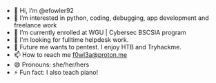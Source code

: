 - 👋 Hi, I’m @efowler92
- 👀 I’m interested in python, coding, debugging, app development and freelance work
- 🌱 I’m currently enrolled at WGU | Cybersec BSCSIA program
- 💞️ I'm looking for fulltime helpdesk work.
- 🌱 Future me wants to pentest. I enjoy HTB and Tryhackme.
- 📫 How to reach me f0wl3a@proton.me
- 😄 Pronouns: she/her/hers
- ⚡ Fun fact: I also teach piano!

<!---
efowler92/efowler92 is a ✨ special ✨ repository because its `README.md` (this file) appears on your GitHub profile.
You can click the Preview link to take a look at your changes.
--->
